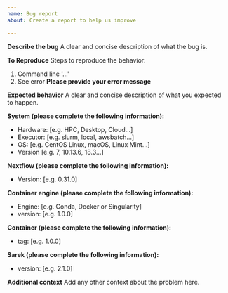 ```yaml
---
name: Bug report
about: Create a report to help us improve

---
```


**Describe the bug**
A clear and concise description of what the bug is.

**To Reproduce**
Steps to reproduce the behavior:
1. Command line '...'
2. See error **Please provide your error message**

**Expected behavior**
A clear and concise description of what you expected to happen.

**System (please complete the following information):**
 - Hardware: [e.g. HPC, Desktop, Cloud...]
 - Executor: [e.g. slurm, local, awsbatch...]
 - OS: [e.g. CentOS Linux, macOS, Linux Mint...]
 - Version [e.g. 7, 10.13.6, 18.3...]

**Nextflow (please complete the following information):**
 - Version: [e.g. 0.31.0]

**Container engine (please complete the following information):**
 - Engine: [e.g. Conda, Docker or Singularity]
 - version: [e.g. 1.0.0]

**Container (please complete the following information):**
 - tag: [e.g. 1.0.0]

**Sarek (please complete the following information):**
 - version: [e.g. 2.1.0]

**Additional context**
Add any other context about the problem here.
